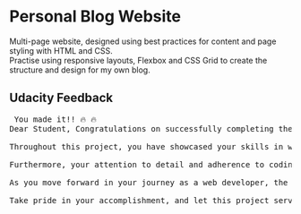 <h1>Personal Blog Website</h1>
<p>Multi-page website, designed using best practices for content and page styling with HTML and CSS.<br> Practise using responsive layouts, Flexbox and CSS Grid to create
the structure and design for my own blog.</p>

<h2>Udacity Feedback</h2>

<pre> You made it!! 🔥 🔥
Dear Student, Congratulations on successfully completing the Personal Blog Website project! Your hard work, dedication, and attention to detail have paid off, resulting in a polished and professional blog website.

Throughout this project, you have showcased your skills in web development, design, and content creation. Your ability to combine technical expertise with creativity has resulted in a beautiful journey jots blog with different themes, like adventure, culture, exploration, etc, is not only visually appealing but also user-friendly and engaging. Your commitment to implementing the required features, such as responsive design, custom styling, and interactive elements, has made your blog website stand out. The thoughtfulness and care you put into every aspect of the project, from typography choices to color palettes, demonstrate your meticulous approach and passion for creating exceptional user experiences.

Furthermore, your attention to detail and adherence to coding best practices have contributed to the maintainability and scalability of your codebase. Your use of semantic HTML, proper indentation, consistent styling, and clean code structure exemplify your commitment to producing high-quality work.

As you move forward in your journey as a web developer, the skills and knowledge you have gained from completing this project will undoubtedly serve as a solid foundation. Remember to keep exploring and experimenting with new technologies, techniques, and design trends to continue honing your craft.

Take pride in your accomplishment, and let this project serve as a reminder of your abilities and potential. Celebrate this milestone and use it as motivation to pursue further growth and development in your web development career. Congratulations once again, and best of luck in all your future endeavors. I have no doubt that you will continue to create remarkable projects and make a significant impact in the field of web development.</pre>
